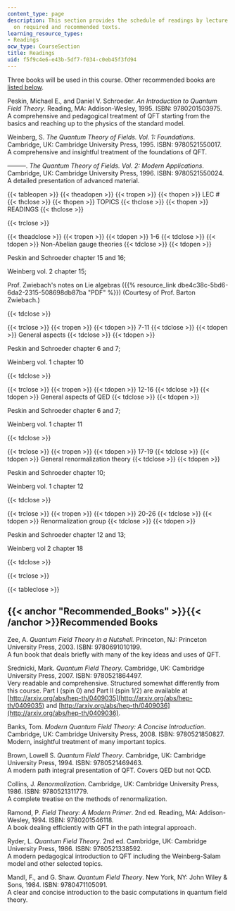 ```yaml
---
content_type: page
description: This section provides the schedule of readings by lecture topic and information
  on required and recommended texts.
learning_resource_types:
- Readings
ocw_type: CourseSection
title: Readings
uid: f5f9c4e6-e43b-5df7-f034-c0eb45f3fd94
---
```


Three books will be used in this course. Other recommended books are [listed below](#Recommended_Books).

Peskin, Michael E., and Daniel V. Schroeder. _An Introduction to Quantum Field Theory_. Reading, MA: Addison-Wesley, 1995. ISBN: 9780201503975.  
A comprehensive and pedagogical treatment of QFT starting from the basics and reaching up to the physics of the standard model.

Weinberg, S. _The Quantum Theory of Fields. Vol. 1: Foundations_. Cambridge, UK: Cambridge University Press, 1995. ISBN: 9780521550017.  
A comprehensive and insightful treatment of the foundations of QFT.

———. _The Quantum Theory of Fields. Vol. 2: Modern Applications_. Cambridge, UK: Cambridge University Press, 1996. ISBN: 9780521550024.  
A detailed presentation of advanced material.

{{< tableopen >}}
{{< theadopen >}}
{{< tropen >}}
{{< thopen >}}
LEC #
{{< thclose >}}
{{< thopen >}}
TOPICS
{{< thclose >}}
{{< thopen >}}
READINGS
{{< thclose >}}

{{< trclose >}}

{{< theadclose >}}
{{< tropen >}}
{{< tdopen >}}
1-6
{{< tdclose >}}
{{< tdopen >}}
Non-Abelian gauge theories
{{< tdclose >}}
{{< tdopen >}}


Peskin and Schroeder chapter 15 and 16;

Weinberg vol. 2 chapter 15;

Prof. Zwiebach's notes on Lie algebras ({{% resource_link dbe4c38c-5bd6-6da2-2315-508698db87ba "PDF" %}}) (Courtesy of Prof. Barton Zwiebach.)


{{< tdclose >}}

{{< trclose >}}
{{< tropen >}}
{{< tdopen >}}
7-11
{{< tdclose >}}
{{< tdopen >}}
General aspects
{{< tdclose >}}
{{< tdopen >}}


Peskin and Schroeder chapter 6 and 7;

Weinberg vol. 1 chapter 10


{{< tdclose >}}

{{< trclose >}}
{{< tropen >}}
{{< tdopen >}}
12-16
{{< tdclose >}}
{{< tdopen >}}
General aspects of QED
{{< tdclose >}}
{{< tdopen >}}


Peskin and Schroeder chapter 6 and 7;

Weinberg vol. 1 chapter 11


{{< tdclose >}}

{{< trclose >}}
{{< tropen >}}
{{< tdopen >}}
17-19
{{< tdclose >}}
{{< tdopen >}}
General renormalization theory
{{< tdclose >}}
{{< tdopen >}}


Peskin and Schroeder chapter 10;

Weinberg vol. 1 chapter 12


{{< tdclose >}}

{{< trclose >}}
{{< tropen >}}
{{< tdopen >}}
20-26
{{< tdclose >}}
{{< tdopen >}}
Renormalization group
{{< tdclose >}}
{{< tdopen >}}


Peskin and Schroeder chapter 12 and 13;

Weinberg vol 2 chapter 18


{{< tdclose >}}

{{< trclose >}}

{{< tableclose >}}

{{< anchor "Recommended_Books" >}}{{< /anchor >}}Recommended Books
------------------------------------------------------------------

Zee, A. _Quantum Field Theory in a Nutshell._ Princeton, NJ: Princeton University Press, 2003. ISBN: 9780691010199.  
A fun book that deals briefly with many of the key ideas and uses of QFT.

Srednicki, Mark. _Quantum Field Theory._ Cambridge, UK: Cambridge University Press, 2007. ISBN: 9780521864497.  
Very readable and comprehensive. Structured somewhat differently from this course. Part I (spin 0) and Part II (spin 1/2) are available at [http://arxiv.org/abs/hep-th/0409035](http://arxiv.org/abs/hep-th/0409035) and [http://arxiv.org/abs/hep-th/0409036](http://arxiv.org/abs/hep-th/0409036).

Banks, Tom. _Modern Quantum Field Theory: A Concise Introduction_. Cambridge, UK: Cambridge University Press, 2008. ISBN: 9780521850827.  
Modern, insightful treatment of many important topics.

Brown, Lowell S. _Quantum Field Theory_. Cambridge, UK: Cambridge University Press, 1994. ISBN: 9780521469463.  
A modern path integral presentation of QFT. Covers QED but not QCD.

Collins, J. _Renormalization_. Cambridge, UK: Cambridge University Press, 1986. ISBN: 9780521311779.  
A complete treatise on the methods of renormalization.

Ramond, P. _Field Theory: A Modern Primer_. 2nd ed. Reading, MA: Addison-Wesley, 1994. ISBN: 9780201546118.  
A book dealing efficiently with QFT in the path integral approach.

Ryder, L. _Quantum Field Theory_. 2nd ed. Cambridge, UK: Cambridge University Press, 1986. ISBN: 9780521338592.  
A modern pedagogical introduction to QFT including the Weinberg-Salam model and other selected topics.

Mandl, F., and G. Shaw. _Quantum Field Theory_. New York, NY: John Wiley & Sons, 1984. ISBN: 9780471105091.  
A clear and concise introduction to the basic computations in quantum field theory.